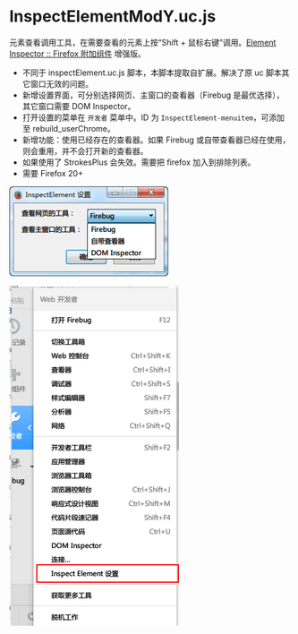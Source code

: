 InspectElementModY.uc.js
========================

元素查看调用工具，在需要查看的元素上按“Shift + 鼠标右键”调用。[Element Inspector :: Firefox 附加组件](https://addons.mozilla.org/zh-CN/firefox/addon/element-inspector/?src=search) 增强版。

 - 不同于 inspectElement.uc.js 脚本，本脚本提取自扩展。解决了原 uc 脚本其它窗口无效的问题。
 - 新增设置界面，可分别选择网页、主窗口的查看器（Firebug 是最优选择），其它窗口需要 DOM Inspector。
 - 打开设置的菜单在 `开发者` 菜单中。ID 为 `InspectElement-menuitem`，可添加至 rebuild_userChrome。
 - 新增功能：使用已经存在的查看器。如果 Firebug 或自带查看器已经在使用，则会重用，并不会打开新的查看器。
 - 如果使用了 StrokesPlus 会失效。需要把 firefox 加入到排除列表。
 - 需要 Firefox 20+

![setting.png](setting.png)

![menuitem.png](menuitem.png)